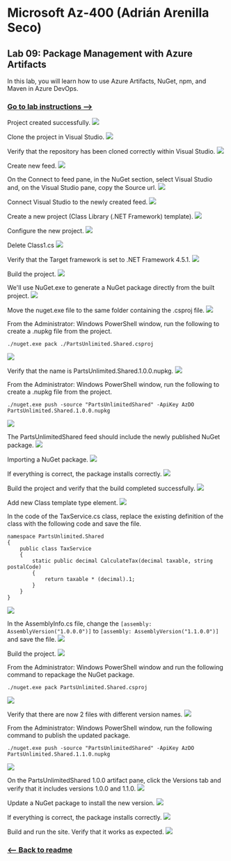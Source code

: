 # Microsoft Az-400 (Adrián Arenilla Seco)

## Lab 09: Package Management with Azure Artifacts
In this lab, you will learn how to use Azure Artifacts, NuGet, npm, and Maven in Azure DevOps.

### [Go to lab instructions -->](AZ400_M09_Package_Management_with_Azure_Artifacts.md)


Project created successfully.
![](Evidences/Image1.png)


Clone the project in Visual Studio.
![](Evidences/Image2.png)


Verify that the repository has been cloned correctly within Visual Studio.
![](Evidences/Image3.png)


Create new feed.
![](Evidences/Image4.png)


On the Connect to feed pane, in the NuGet section, select Visual Studio and, on the Visual Studio pane, copy the Source url.
![](Evidences/Image5.png)


Connect Visual Studio to the newly created feed.
![](Evidences/Image6.png)


Create a new project (Class Library (.NET Framework) template).
![](Evidences/Image7.png)


Configure the new project.
![](Evidences/Image8.png)


Delete Class1.cs
![](Evidences/Image9.png)


Verify that the Target framework is set to .NET Framework 4.5.1.
![](Evidences/Image10.png)


Build the project.
![](Evidences/Image11.png)


We'll use NuGet.exe to generate a NuGet package directly from the built project.
![](Evidences/Image12.png)


Move the nuget.exe file to the same folder containing the .csproj file.
![](Evidences/Image13.png)


From the Administrator: Windows PowerShell window, run the following to create a .nupkg file from the project. 
```
./nuget.exe pack ./PartsUnlimited.Shared.csproj
```
![](Evidences/Image14.png)


Verify that the name is PartsUnlimited.Shared.1.0.0.nupkg.
![](Evidences/Image15.png)


From the Administrator: Windows PowerShell window, run the following to create a .nupkg file from the project. 
```
./nuget.exe push -source "PartsUnlimitedShared" -ApiKey AzDO PartsUnlimited.Shared.1.0.0.nupkg
```
![](Evidences/Image16.png)


The PartsUnlimitedShared feed should include the newly published NuGet package. 
![](Evidences/Image17.png)


Importing a NuGet package.
![](Evidences/Image18.png)


If everything is correct, the package installs correctly.
![](Evidences/Image19.png)


Build the project and verify that the build completed successfully.
![](Evidences/Image20.png)


Add new Class template type element.
![](Evidences/Image21.png)


In the code of the TaxService.cs class, replace the existing definition of the class with the following code and save the file.
```
namespace PartsUnlimited.Shared
{
    public class TaxService
    {
        static public decimal CalculateTax(decimal taxable, string postalCode)
        {
            return taxable * (decimal).1;
        }
    }
}
```
![](Evidences/Image22.png)


In the AssemblyInfo.cs file, change the `[assembly: AssemblyVersion("1.0.0.0")]` to `[assembly: AssemblyVersion("1.1.0.0")]` and save the file.
![](Evidences/Image23.png)


Build the project.
![](Evidences/Image24.png)


From the Administrator: Windows PowerShell window and run the following command to repackage the NuGet package. 
```
./nuget.exe pack PartsUnlimited.Shared.csproj
```
![](Evidences/Image25.png)


Verify that there are now 2 files with different version names.
![](Evidences/Image26.png)


From the Administrator: Windows PowerShell window, run the following command to publish the updated package. 
```
./nuget.exe push -source "PartsUnlimitedShared" -ApiKey AzDO PartsUnlimited.Shared.1.1.0.nupkg
```
![](Evidences/Image27.png)


On the PartsUnlimitedShared 1.0.0 artifact pane, click the Versions tab and verify that it includes versions 1.0.0 and 1.1.0.
![](Evidences/Image28.png)


Update a NuGet package to install the new version.
![](Evidences/Image29.png)


If everything is correct, the package installs correctly.
![](Evidences/Image30.png)


Build and run the site. Verify that it works as expected.
![](Evidences/Image31.png)


### [<-- Back to readme](../README.md)

